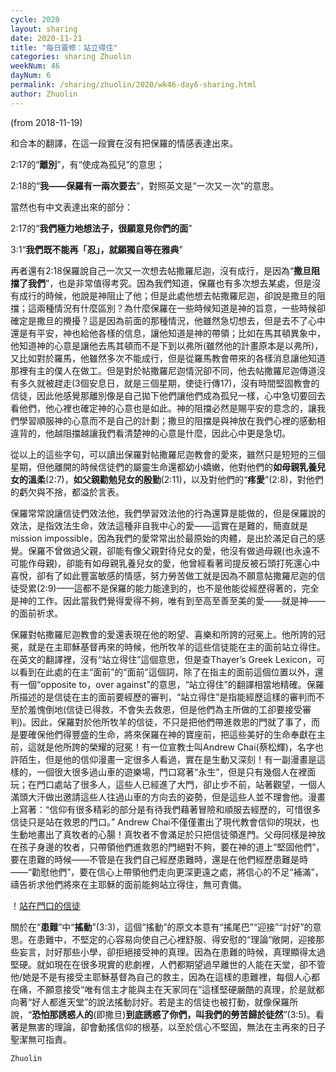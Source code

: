 ```yaml
---
cycle: 2020
layout: sharing
date: 2020-11-21
title: "每日靈修：站立得住"
categories: sharing Zhuolin
weekNum: 46
dayNum: 6
permalink: /sharing/zhuolin/2020/wk46-day6-sharing.html
author: Zhuolin
---
```

(from 2018-11-19)

和合本的翻譯，在這一段實在沒有把保羅的情感表達出來。  

2:17的“**離別**”，有“使成為孤兒”的意思；  

2:18的“**我——保羅有一兩次要去**”，對照英文是“一次又一次”的意思。  

當然也有中文表達出來的部分：  

2:17的“**我們極力地想法子，很願意見你們的面**”  

3:1“**我們既不能再「忍」，就願獨自等在雅典**”  

再者還有2:18保羅說自己一次又一次想去帖撒羅尼迦，沒有成行，是因為“**撒旦阻擋了我們**”，也是非常值得考究。因為我們知道，保羅也有多次想去某處，但是沒有成行的時候，他說是神阻止了他；但是此處他想去帖撒羅尼迦，卻說是撒旦的阻擋；這兩種情況有什麼區別？為什麼保羅在一些時候知道是神的旨意，一些時候卻確定是撒旦的攪擾？這是因為前面的那種情況，他雖然急切想去，但是去不了心中還是有平安，神也給他各樣的信息，讓他知道是神的帶領；比如在馬其頓異象中，他知道神的心意是讓他去馬其頓而不是下到以弗所(雖然他的計畫原本是以弗所)，又比如對於羅馬，他雖然多次不能成行，但是從羅馬教會帶來的各樣消息讓他知道那裡有主的僕人在做工。但是對於帖撒羅尼迦情況卻不同，他去帖撒羅尼迦傳道沒有多久就被趕走(3個安息日，就是三個星期，使徒行傳17)，沒有時間堅固教會的信徒，因此他感覺那離別像是自己拋下他們讓他們成為孤兒一樣，心中急切要回去看他們，他心裡也確定神的心意也是如此。神的阻擋必然是賜平安的意念的，讓我們學習順服神的心意而不是自己的計劃；撒旦的阻擋是與神放在我們心裡的感動相違背的，他越阻擋越讓我們看清楚神的心意是什麼，因此心中更是急切。  

從以上的這些字句，可以讀出保羅對帖撒羅尼迦教會的愛來，雖然只是短短的三個星期，但他離開的時候信徒們的屬靈生命還都幼小嬌嫩，他對他們的**如母親乳養兒女的溫柔**(2:7)，**如父親勸勉兒女的殷勤**(2:11)，以及對他們的“**疼愛**”(2:8)，對他們的虧欠與不捨，都溢於言表。  

保羅常常說讓信徒們效法他，我們學習效法他的行為還算是能做的，但是保羅說的效法，是指效法生命，效法這種非自我中心的愛——這實在是難的，簡直就是mission impossible，因為我們的愛常常出於最原始的肉體，是出於滿足自己的感覺。保羅不曾做過父親，卻能有像父親對待兒女的愛，他沒有做過母親(也永遠不可能作母親)，卻能有如母親乳養兒女的愛，他曾經看著司提反被石頭打死還心中喜悅，卻有了如此豐富敏感的情感，努力勞苦做工就是因為不願意帖撒羅尼迦的信徒受累(2:9)——這都不是保羅的能力能達到的，也不是他能從經歷得著的，完全是神的工作。因此當我們覺得愛得不夠，唯有到至高至善至美的愛——就是神——的面前祈求。  

保羅對帖撒羅尼迦教會的愛還表現在他的盼望、喜樂和所誇的冠冕上。他所誇的冠冕，就是在主耶穌基督再來的時候，他所牧羊的這些信徒能在主的面前站立得住。在英文的翻譯裡，沒有“站立得住”這個意思，但是查Thayer’s Greek Lexicon，可以看到在此處的在主“面前”的“面前”這個詞，除了在指主的面前這個位置以外，還有一個“opposite to，over against”的意思，“站立得住”的翻譯相當地精確。保羅所描述的是信徒在主的面前要經歷的審判，“站立得住”是指能經歷這樣的審判而不至於羞愧倒地(信徒已得救，不會失去救恩，但是他們為主所做的工卻要接受審判)。因此，保羅對於他所牧羊的信徒，不只是把他們帶進救恩的門就了事了，而是要確保他們得豐盛的生命，將來保羅在神的寶座前，把這些美好的生命奉獻在主前，這就是他所誇的榮耀的冠冕！有一位宣教士叫Andrew Chai(蔡松輝)，名字也許陌生，但是他的信仰漫畫一定很多人看過，實在是生動又深刻！有一副漫畫是這樣的，一個很大很多過山車的遊樂場，門口寫著“永生”，但是只有幾個人在裡面玩；在門口處站了很多人，這些人已經進了大門，卻止步不前，站著觀望，一個人滿頭大汗做出邀請這些人往過山車的方向去的姿勢，但是這些人並不理會他。漫畫上寫著：“信仰有很多精彩的部分是有待我們藉著冒險和順服去經歷的，可惜很多信徒只是站在救恩的門口。” Andrew Chai不僅僅畫出了現代教會信仰的現狀，也生動地畫出了真牧者的心腸！真牧者不會滿足於只把信徒領進門。父母同樣是神放在孩子身邊的牧者，只帶領他們進救恩的門絕對不夠，要在神的道上“堅固他們”，要在患難的時候——不管是在我們自己經歷患難時，還是在他們經歷患難是時——“勸慰他們”，要在信心上帶領他們走向更深更遠之處，將信心的不足“補滿”，禱告祈求他們將來在主耶穌的面前能夠站立得住，無可責備。  

！[站在門口的信徒](https://zhuolindailydevotion.files.wordpress.com/2018/11/img_3381.jpg)  

關於在“**患難**”中“**搖動**”(3:3)，這個“搖動”的原文本意有“搖尾巴”“迎接”“討好”的意思。在患難中，不堅定的心容易向使自己心裡舒服、得安慰的“理論”敞開，迎接那些妄言，討好那些小學，卻拒絕接受神的真理。因為在患難的時候，真理顯得太過堅硬。就如現在在很多現實的悲劇裡，人們都期望過早離世的人能在天堂，卻不管他/她是不是有接受主耶穌基督為自己的救主，因為在這樣的患難裡，每個人心都在痛，不願意接受“唯有信主才能與主在天家同在”這樣堅硬嚴酷的真理，於是就都向著“好人都進天堂”的說法搖動討好。若是主的信徒也被打動，就像保羅所說，“**恐怕那誘惑人的**(即撒旦)**到底誘惑了你們，叫我們的勞苦歸於徒然**”(3:5)。看著是無害的理論，卻會動搖信仰的根基，以至於信心不堅固，無法在主再來的日子聖潔無可指責。  

`Zhuolin`  

